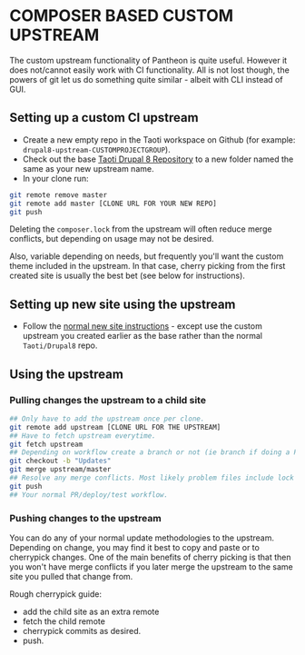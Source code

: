 # COMPOSER BASED CUSTOM UPSTREAM
The custom upstream functionality of Pantheon is quite useful. However it does not/cannot easily work with CI
functionality.
All is not lost though, the powers of git let us do something quite similar - albeit with CLI instead of GUI.

## Setting up a custom CI upstream
- Create a new empty repo in the Taoti workspace on Github (for example: `drupal8-upstream-CUSTOMPROJECTGROUP`).
- Check out the base [Taoti Drupal 8 Repository](https://github.com/taoti/drupal8) to a new folder named the same as
your new upstream name.
- In your clone run:
```bash
git remote remove master
git remote add master [CLONE URL FOR YOUR NEW REPO]
git push
```
Deleting the `composer.lock` from the upstream will often reduce merge conflicts, but depending on usage may not be
desired.

Also, variable depending on needs, but frequently you'll want the custom theme included in the upstream. In that case,
cherry picking from the first created site is usually the best bet (see below for instructions).

## Setting up new site using the upstream
- Follow the [normal new site instructions](new-site.md) - except use the custom upstream you created earlier as the
base rather than the normal `Taoti/Drupal8` repo.

## Using the upstream

### Pulling changes the upstream to a child site
```bash
## Only have to add the upstream once per clone.
git remote add upstream [CLONE URL FOR THE UPSTREAM]
## Have to fetch upstream everytime.
git fetch upstream
## Depending on workflow create a branch or not (ie branch if doing a PR workflow).
git checkout -b "Updates"
git merge upstream/master
## Resolve any merge conflicts. Most likely problem files include lock files.
git push
## Your normal PR/deploy/test workflow.
```

### Pushing changes to the upstream
You can do any of your normal update methodologies to the upstream.
Depending on change, you may find it best to copy and paste or to cherrypick changes. One of the main benefits of cherry
picking is that then you won't have merge conflicts if you later merge the upstream to the same site you pulled that
change from.

Rough cherrypick guide:
- add the child site as an extra remote
- fetch the child remote
- cherrypick commits as desired.
- push.
